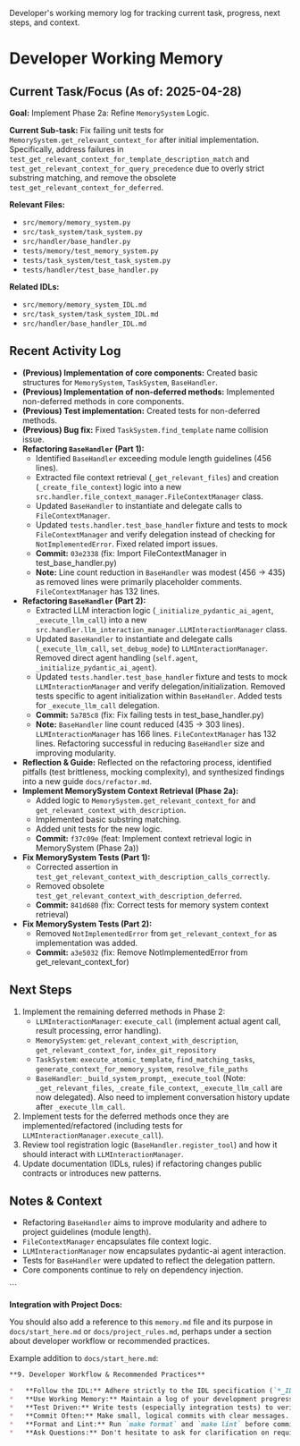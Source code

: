 <description>Developer's working memory log for tracking current task, progress, next steps, and context.</description>
# Developer Working Memory

## Current Task/Focus (As of: 2025-04-28)

**Goal:** Implement Phase 2a: Refine `MemorySystem` Logic.

**Current Sub-task:** Fix failing unit tests for `MemorySystem.get_relevant_context_for` after initial implementation. Specifically, address failures in `test_get_relevant_context_for_template_description_match` and `test_get_relevant_context_for_query_precedence` due to overly strict substring matching, and remove the obsolete `test_get_relevant_context_for_deferred`.

**Relevant Files:**
- `src/memory/memory_system.py`
- `src/task_system/task_system.py`
- `src/handler/base_handler.py`
- `tests/memory/test_memory_system.py`
- `tests/task_system/test_task_system.py`
- `tests/handler/test_base_handler.py`

**Related IDLs:**
- `src/memory/memory_system_IDL.md`
- `src/task_system/task_system_IDL.md`
- `src/handler/base_handler_IDL.md`

## Recent Activity Log

- **(Previous) Implementation of core components:** Created basic structures for `MemorySystem`, `TaskSystem`, `BaseHandler`.
- **(Previous) Implementation of non-deferred methods:** Implemented non-deferred methods in core components.
- **(Previous) Test implementation:** Created tests for non-deferred methods.
- **(Previous) Bug fix:** Fixed `TaskSystem.find_template` name collision issue.
- **Refactoring `BaseHandler` (Part 1):**
    - Identified `BaseHandler` exceeding module length guidelines (456 lines).
    - Extracted file context retrieval (`_get_relevant_files`) and creation (`_create_file_context`) logic into a new `src.handler.file_context_manager.FileContextManager` class.
    - Updated `BaseHandler` to instantiate and delegate calls to `FileContextManager`.
    - Updated `tests.handler.test_base_handler` fixture and tests to mock `FileContextManager` and verify delegation instead of checking for `NotImplementedError`. Fixed related import issues.
    - **Commit:** `03e2338` (fix: Import FileContextManager in test_base_handler.py)
    - **Note:** Line count reduction in `BaseHandler` was modest (456 -> 435) as removed lines were primarily placeholder comments. `FileContextManager` has 132 lines.
- **Refactoring `BaseHandler` (Part 2):**
    - Extracted LLM interaction logic (`_initialize_pydantic_ai_agent`, `_execute_llm_call`) into a new `src.handler.llm_interaction_manager.LLMInteractionManager` class.
    - Updated `BaseHandler` to instantiate and delegate calls (`_execute_llm_call`, `set_debug_mode`) to `LLMInteractionManager`. Removed direct agent handling (`self.agent`, `_initialize_pydantic_ai_agent`).
    - Updated `tests.handler.test_base_handler` fixture and tests to mock `LLMInteractionManager` and verify delegation/initialization. Removed tests specific to agent initialization within `BaseHandler`. Added tests for `_execute_llm_call` delegation.
    - **Commit:** `5a785c8` (fix: Fix failing tests in test_base_handler.py)
    - **Note:** `BaseHandler` line count reduced (435 -> 303 lines). `LLMInteractionManager` has 166 lines. `FileContextManager` has 132 lines. Refactoring successful in reducing `BaseHandler` size and improving modularity.
- **Reflection & Guide:** Reflected on the refactoring process, identified pitfalls (test brittleness, mocking complexity), and synthesized findings into a new guide `docs/refactor.md`.
- **Implement MemorySystem Context Retrieval (Phase 2a):**
    - Added logic to `MemorySystem.get_relevant_context_for` and `get_relevant_context_with_description`.
    - Implemented basic substring matching.
    - Added unit tests for the new logic.
    - **Commit:** `f37c09e` (feat: Implement context retrieval logic in MemorySystem (Phase 2a))
- **Fix MemorySystem Tests (Part 1):**
    - Corrected assertion in `test_get_relevant_context_with_description_calls_correctly`.
    - Removed obsolete `test_get_relevant_context_with_description_deferred`.
    - **Commit:** `841d680` (fix: Correct tests for memory system context retrieval)
- **Fix MemorySystem Tests (Part 2):**
    - Removed `NotImplementedError` from `get_relevant_context_for` as implementation was added.
    - **Commit:** `a3e5032` (fix: Remove NotImplementedError from get_relevant_context_for)

## Next Steps

1.  Implement the remaining deferred methods in Phase 2:
    *   `LLMInteractionManager`: `execute_call` (implement actual agent call, result processing, error handling).
    *   `MemorySystem`: `get_relevant_context_with_description`, `get_relevant_context_for`, `index_git_repository`
    *   `TaskSystem`: `execute_atomic_template`, `find_matching_tasks`, `generate_context_for_memory_system`, `resolve_file_paths`
    *   `BaseHandler`: `_build_system_prompt`, `_execute_tool` (Note: `_get_relevant_files`, `_create_file_context`, `_execute_llm_call` are now delegated). Also need to implement conversation history update after `_execute_llm_call`.
2.  Implement tests for the deferred methods once they are implemented/refactored (including tests for `LLMInteractionManager.execute_call`).
3.  Review tool registration logic (`BaseHandler.register_tool`) and how it should interact with `LLMInteractionManager`.
4.  Update documentation (IDLs, rules) if refactoring changes public contracts or introduces new patterns.

## Notes & Context

- Refactoring `BaseHandler` aims to improve modularity and adhere to project guidelines (module length).
- `FileContextManager` encapsulates file context logic.
- `LLMInteractionManager` now encapsulates pydantic-ai agent interaction.
- Tests for `BaseHandler` were updated to reflect the delegation pattern.
- Core components continue to rely on dependency injection.
</file>
```

**Integration with Project Docs:**

You should also add a reference to this `memory.md` file and its purpose in `docs/start_here.md` or `docs/project_rules.md`, perhaps under a section about developer workflow or recommended practices.

Example addition to `docs/start_here.md`:

```markdown
**9. Developer Workflow & Recommended Practices**

*   **Follow the IDL:** Adhere strictly to the IDL specification (`*_IDL.md`) for the component you are implementing (See Section 3).
*   **Use Working Memory:** Maintain a log of your development progress, current focus, and next steps in `docs/memory.md`. Update it frequently and commit it with your changes. This aids context retention and review. (See `docs/memory.md` for template and guidelines).
*   **Test Driven:** Write tests (especially integration tests) to verify your implementation against the IDL contract (See Section 6).
*   **Commit Often:** Make small, logical commits with clear messages.
*   **Format and Lint:** Run `make format` and `make lint` before committing.
*   **Ask Questions:** Don't hesitate to ask for clarification on requirements or design.
